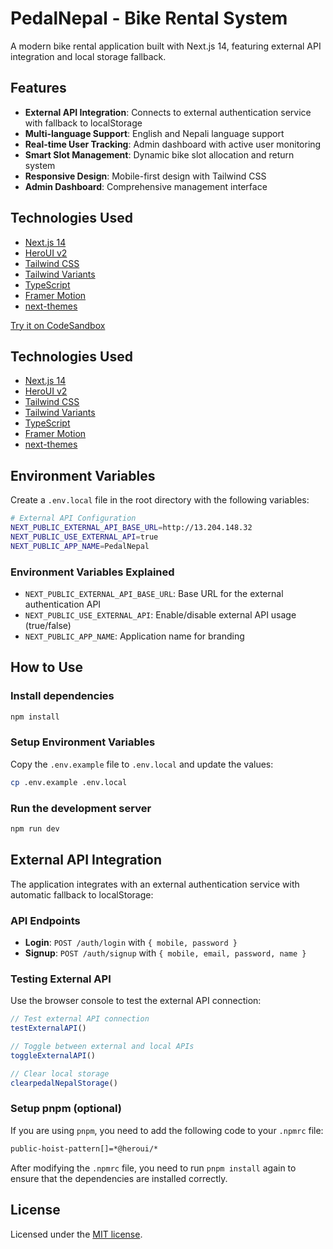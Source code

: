 # PedalNepal - Bike Rental System

A modern bike rental application built with Next.js 14, featuring external API integration and local storage fallback.

## Features

- **External API Integration**: Connects to external authentication service with fallback to localStorage
- **Multi-language Support**: English and Nepali language support
- **Real-time User Tracking**: Admin dashboard with active user monitoring
- **Smart Slot Management**: Dynamic bike slot allocation and return system
- **Responsive Design**: Mobile-first design with Tailwind CSS
- **Admin Dashboard**: Comprehensive management interface

## Technologies Used

- [Next.js 14](https://nextjs.org/docs/getting-started)
- [HeroUI v2](https://heroui.com/)
- [Tailwind CSS](https://tailwindcss.com/)
- [Tailwind Variants](https://tailwind-variants.org)
- [TypeScript](https://www.typescriptlang.org/)
- [Framer Motion](https://www.framer.com/motion/)
- [next-themes](https://github.com/pacocoursey/next-themes)

[Try it on CodeSandbox](https://githubbox.com/heroui-inc/heroui/next-app-template)

## Technologies Used

- [Next.js 14](https://nextjs.org/docs/getting-started)
- [HeroUI v2](https://heroui.com/)
- [Tailwind CSS](https://tailwindcss.com/)
- [Tailwind Variants](https://tailwind-variants.org)
- [TypeScript](https://www.typescriptlang.org/)
- [Framer Motion](https://www.framer.com/motion/)
- [next-themes](https://github.com/pacocoursey/next-themes)

## Environment Variables

Create a `.env.local` file in the root directory with the following variables:

```bash
# External API Configuration
NEXT_PUBLIC_EXTERNAL_API_BASE_URL=http://13.204.148.32
NEXT_PUBLIC_USE_EXTERNAL_API=true
NEXT_PUBLIC_APP_NAME=PedalNepal
```

### Environment Variables Explained

- `NEXT_PUBLIC_EXTERNAL_API_BASE_URL`: Base URL for the external authentication API
- `NEXT_PUBLIC_USE_EXTERNAL_API`: Enable/disable external API usage (true/false)
- `NEXT_PUBLIC_APP_NAME`: Application name for branding

## How to Use

### Install dependencies

```bash
npm install
```

### Setup Environment Variables

Copy the `.env.example` file to `.env.local` and update the values:

```bash
cp .env.example .env.local
```

### Run the development server

```bash
npm run dev
```

## External API Integration

The application integrates with an external authentication service with automatic fallback to localStorage:

### API Endpoints

- **Login**: `POST /auth/login` with `{ mobile, password }`
- **Signup**: `POST /auth/signup` with `{ mobile, email, password, name }`

### Testing External API

Use the browser console to test the external API connection:

```javascript
// Test external API connection
testExternalAPI()

// Toggle between external and local APIs
toggleExternalAPI()

// Clear local storage
clearpedalNepalStorage()
```

### Setup pnpm (optional)

If you are using `pnpm`, you need to add the following code to your `.npmrc` file:

```bash
public-hoist-pattern[]=*@heroui/*
```

After modifying the `.npmrc` file, you need to run `pnpm install` again to ensure that the dependencies are installed correctly.

## License

Licensed under the [MIT license](https://github.com/heroui-inc/next-app-template/blob/main/LICENSE).
